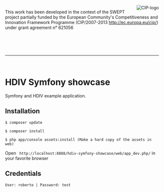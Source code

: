 <img src="http://www.hdiv.org/img/cip-logo.jpg" alt="CIP-logo" title="CIP-logo" align="right" />

This work has been developed in the context of the SWEPT project partially funded by the European Community's Competitiveness and Innovation Framework Programme (CIP/2007-2013 http://ec.europa.eu/cip/) under grant agreement n° 621056
<br/><br/><br/><br/><br/>

-----
<br/>

HDIV Symfony showcase
========================

Symfony and HDIV example application.

Installation
--------------

```
$ composer update
```

```
$ composer install
```

```
$ php app/console assets:install (Make a hard copy of the assets in web)
```
Open ``` http://localhost:8888/hdiv-symfony-showcase/web/app_dev.php/``` in your favorite browser


Credentials
--------------

```
User: roberto | Password: test
```

